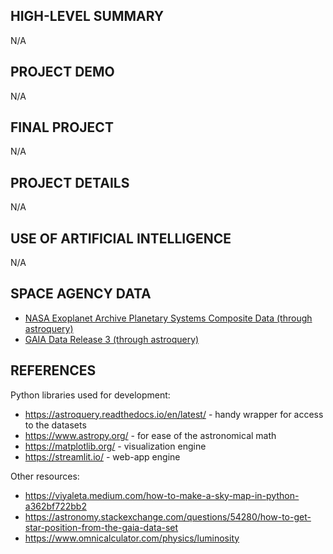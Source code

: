 ## HIGH-LEVEL SUMMARY
N/A
## PROJECT DEMO
N/A
## FINAL PROJECT
N/A
## PROJECT DETAILS
N/A
## USE OF ARTIFICIAL INTELLIGENCE
N/A
## SPACE AGENCY DATA

- [NASA Exoplanet Archive Planetary Systems Composite Data (through astroquery)](https://exoplanetarchive.ipac.caltech.edu/cgi-bin/TblView/nph-tblView?app=ExoTbls&config=PSCompPars)
- [GAIA Data Release 3 (through astroquery)](https://www.cosmos.esa.int/web/gaia/data-release-3)


## REFERENCES

Python libraries used for development:
- https://astroquery.readthedocs.io/en/latest/ - handy wrapper for access to the datasets
- https://www.astropy.org/ - for ease of the astronomical math
- https://matplotlib.org/ - visualization engine
- https://streamlit.io/ - web-app engine

Other resources:
- https://viyaleta.medium.com/how-to-make-a-sky-map-in-python-a362bf722bb2
- https://astronomy.stackexchange.com/questions/54280/how-to-get-star-position-from-the-gaia-data-set
- https://www.omnicalculator.com/physics/luminosity
